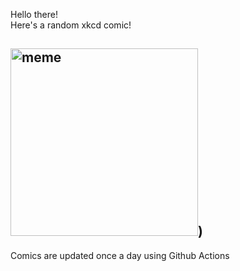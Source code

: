 Hello there! <br>Here's a random xkcd comic!<br>
## <img src="https://imgs.xkcd.com/comics/bad_map_projection_time_zones.png" alt="meme" width="300"/>)<br>
Comics are updated once a day using Github Actions